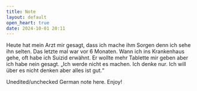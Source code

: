 ```yaml
---
title: Note
layout: default
open_heart: true
date: 2024-10-01 20:11
---
```


Heute hat mein Arzt mir gesagt, dass ich mache ihm Sorgen denn ich sehe ihn selten. Das letzte mal war vor 6 Monaten. Wann ich ins Krankenhaus gehe, oft habe ich Suizid erwähnt. Er wollte mehr Tablette mir geben aber ich habe nein gesagt. „Ich werde nicht es machen. Ich denke nur. Ich will über es nicht denken aber alles ist gut.“

Unedited/unchecked German note here. Enjoy!
